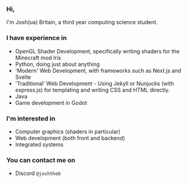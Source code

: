 ### Hi,

I'm Josh(ua) Britain, a third year computing science student.

### I have experience in

- OpenGL Shader Development, specifically writing shaders for the Minecraft mod Iris
- Python, doing just about anything
- 'Modern' Web Development, with frameworks such as Next.js and Svelte
- 'Traditional' Web Development - Using Jekyll or Nunjucks (with express.js) for templating and writing CSS and HTML directly.
- Java
- Game development in Godot

### I'm interested in

- Computer graphics (shaders in particular)
- Web development (both front and backend)
- Integrated systems


### You can contact me on

- Discord `@joshtheb`
